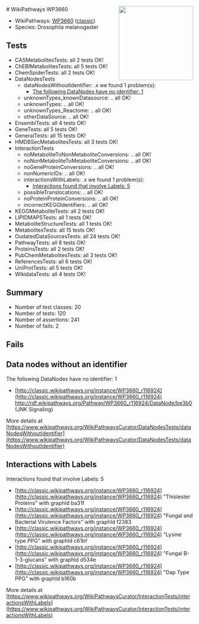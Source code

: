 <img style="float: right; width: 200px" src="https://upload.wikimedia.org/wikipedia/commons/thumb/8/83/Wplogo_with_text_500.png/640px-Wplogo_with_text_500.png" />
# WikiPathways WP3660

* WikiPathways: [WP3660](https://wikipathways.org/pathways/WP3660) ([classic](https://classic.wikipathways.org/instance/WP3660))
* Species: Drosophila melanogaster
## Tests
* CASMetabolitesTests: all 2 tests OK!
* ChEBIMetabolitesTests: all 5 tests OK!
* ChemSpiderTests: all 2 tests OK!
* DataNodesTests
    * dataNodesWithoutIdentifier: .x we found 1 problem(s):
        * [The following DataNodes have no identifier: 1](#d2d32fa0)
    * unknownTypes_knownDatasource: .. all OK!
    * unknownTypes: .. all OK!
    * unknownTypes_Reactome: .. all OK!
    * otherDataSource: .. all OK!
* EnsemblTests: all 4 tests OK!
* GeneTests: all 5 tests OK!
* GeneralTests: all 15 tests OK!
* HMDBSecMetabolitesTests: all 3 tests OK!
* InteractionTests
    * noMetaboliteToNonMetaboliteConversions: .. all OK!
    * noNonMetaboliteToMetaboliteConversions: .. all OK!
    * noGeneProteinConversions: .. all OK!
    * nonNumericIDs: .. all OK!
    * interactionsWithLabels: .x we found 1 problem(s):
        * [Interactions found that involve Labels: 5](#630d267c)
    * possibleTranslocations: .. all OK!
    * noProteinProteinConversions: .. all OK!
    * incorrectKEGGIdentifiers: .. all OK!
* KEGGMetaboliteTests: all 2 tests OK!
* LIPIDMAPSTests: all 1 tests OK!
* MetaboliteStructureTests: all 1 tests OK!
* MetabolitesTests: all 15 tests OK!
* OudatedDataSourcesTests: all 24 tests OK!
* PathwayTests: all 8 tests OK!
* ProteinsTests: all 2 tests OK!
* PubChemMetabolitesTests: all 3 tests OK!
* ReferencesTests: all 6 tests OK!
* UniProtTests: all 5 tests OK!
* WikidataTests: all 4 tests OK!


## Summary

* Number of test classes: 20
* Number of tests: 120
* Number of assertions: 241
* Number of fails: 2

## Fails

<a name="d2d32fa0" />

## Data nodes without an identifier

The following DataNodes have no identifier: 1

* [http://classic.wikipathways.org/instance/WP3660_r116924](http://classic.wikipathways.org/instance/WP3660_r116924) http://rdf.wikipathways.org/Pathway/WP3660_r116924/DataNode/be3b0 (JNK Signaling)


More details at [https://www.wikipathways.org/WikiPathwaysCurator/DataNodesTests/dataNodesWithoutIdentifier](https://www.wikipathways.org/WikiPathwaysCurator/DataNodesTests/dataNodesWithoutIdentifier)

<a name="630d267c" />

## Interactions with Labels

Interactions found that involve Labels: 5

* [http://classic.wikipathways.org/instance/WP3660_r116924](http://classic.wikipathways.org/instance/WP3660_r116924) "Thiolester Proteins" with graphId ba31f
* [http://classic.wikipathways.org/instance/WP3660_r116924](http://classic.wikipathways.org/instance/WP3660_r116924) "Fungal and Bacterial 
Virulence Factors" with graphId f2383
* [http://classic.wikipathways.org/instance/WP3660_r116924](http://classic.wikipathways.org/instance/WP3660_r116924) "Lysine type PPG" with graphId c61bf
* [http://classic.wikipathways.org/instance/WP3660_r116924](http://classic.wikipathways.org/instance/WP3660_r116924) "Fungal B-1-3-glucans" with graphId d534e
* [http://classic.wikipathways.org/instance/WP3660_r116924](http://classic.wikipathways.org/instance/WP3660_r116924) "Dap Type PPG" with graphId b160b


More details at [https://www.wikipathways.org/WikiPathwaysCurator/InteractionTests/interactionsWithLabels](https://www.wikipathways.org/WikiPathwaysCurator/InteractionTests/interactionsWithLabels)


